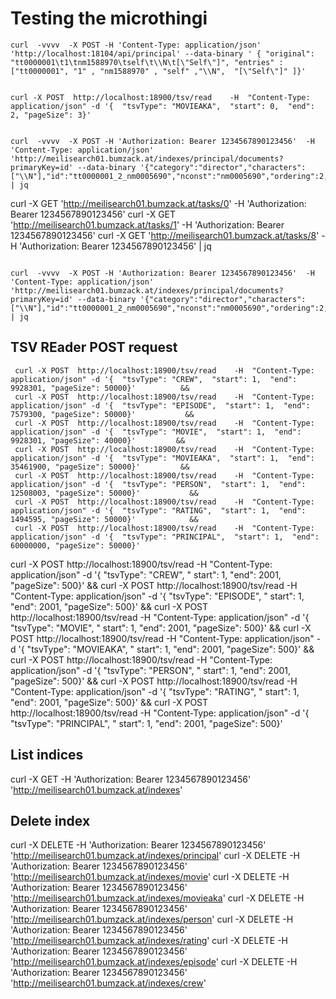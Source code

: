 # Testing the microthingi

```
curl  -vvvv  -X POST -H 'Content-Type: application/json' 'http://localhost:18104/api/principal' --data-binary ' { "original": "tt0000001\t1\tnm1588970\tself\t\\N\t[\"Self\"]", "entries" : ["tt0000001", "1" , "nm1588970" , "self" ,"\\N",  "[\"Self\"]" ]}'
```

```

curl -X POST  http://localhost:18900/tsv/read    -H  "Content-Type: application/json" -d '{  "tsvType": "MOVIEAKA",  "start": 0,  "end": 2, "pageSize": 3}'      

```

```

curl  -vvvv  -X POST -H 'Authorization: Bearer 1234567890123456'  -H 'Content-Type: application/json' 'http://meilisearch01.bumzack.at/indexes/principal/documents?primaryKey=id' --data-binary '{"category":"director","characters":["\\N"],"id":"tt0000001_2_nm0005690","nconst":"nm0005690","ordering":2,"tconst":"tt0000001"}'  | jq
```

curl -X GET 'http://meilisearch01.bumzack.at/tasks/0'      -H 'Authorization: Bearer 1234567890123456'
curl -X GET 'http://meilisearch01.bumzack.at/tasks/1'    -H 'Authorization: Bearer 1234567890123456'
curl -X GET 'http://meilisearch01.bumzack.at/tasks/8'    -H 'Authorization: Bearer 1234567890123456' | jq

```

curl  -vvvv  -X POST -H 'Authorization: Bearer 1234567890123456'  -H 'Content-Type: application/json' 'http://meilisearch01.bumzack.at/indexes/principal/documents?primaryKey=id' --data-binary '{"category":"director","characters":["\\N"],"id":"tt0000001_2_nm0005690","nconst":"nm0005690","ordering":2,"tconst":"tt0000001"}'  | jq
```

## TSV REader POST request

``` 
 curl -X POST  http://localhost:18900/tsv/read    -H  "Content-Type: application/json" -d '{  "tsvType": "CREW",  "start": 1,  "end": 9928301, "pageSize": 50000}'          && 
 curl -X POST  http://localhost:18900/tsv/read    -H  "Content-Type: application/json" -d '{  "tsvType": "EPISODE",  "start": 1,  "end": 7579300, "pageSize": 50000}'           && 
 curl -X POST  http://localhost:18900/tsv/read    -H  "Content-Type: application/json" -d '{  "tsvType": "MOVIE",  "start": 1,  "end": 9928301, "pageSize": 40000}'         && 
 curl -X POST  http://localhost:18900/tsv/read    -H  "Content-Type: application/json" -d '{  "tsvType": "MOVIEAKA",  "start": 1,  "end": 35461900, "pageSize": 50000}'         && 
 curl -X POST  http://localhost:18900/tsv/read    -H  "Content-Type: application/json" -d '{  "tsvType": "PERSON",  "start": 1,  "end": 12508003, "pageSize": 50000}'           && 
 curl -X POST  http://localhost:18900/tsv/read    -H  "Content-Type: application/json" -d '{  "tsvType": "RATING",  "start": 1,  "end": 1494595, "pageSize": 50000}'            && 
 curl -X POST  http://localhost:18900/tsv/read    -H  "Content-Type: application/json" -d '{  "tsvType": "PRINCIPAL",  "start": 1,  "end": 60000000, "pageSize": 50000}'

 ```

curl -X POST  http://localhost:18900/tsv/read    -H  "Content-Type: application/json" -d '{  "tsvType": "CREW",  "
start": 1,  "end": 2001, "pageSize": 500}' &&
curl -X POST  http://localhost:18900/tsv/read    -H  "Content-Type: application/json" -d '{  "tsvType": "EPISODE",  "
start": 1,  "end": 2001, "pageSize": 500}' &&
curl -X POST  http://localhost:18900/tsv/read    -H  "Content-Type: application/json" -d '{  "tsvType": "MOVIE",  "
start": 1,  "end": 2001, "pageSize": 500}' &&
curl -X POST  http://localhost:18900/tsv/read    -H  "Content-Type: application/json" -d '{  "tsvType": "MOVIEAKA",  "
start": 1,  "end": 2001, "pageSize": 500}' &&
curl -X POST  http://localhost:18900/tsv/read    -H  "Content-Type: application/json" -d '{  "tsvType": "PERSON",  "
start": 1,  "end": 2001, "pageSize": 500}' &&
curl -X POST  http://localhost:18900/tsv/read    -H  "Content-Type: application/json" -d '{  "tsvType": "RATING",  "
start": 1,  "end": 2001, "pageSize": 500}' &&
curl -X POST  http://localhost:18900/tsv/read    -H  "Content-Type: application/json" -d '{  "tsvType": "PRINCIPAL",  "
start": 1,  "end": 2001, "pageSize": 500}'

## List indices

curl -X GET -H 'Authorization: Bearer 1234567890123456'  'http://meilisearch01.bumzack.at/indexes'

## Delete index

curl -X DELETE -H 'Authorization: Bearer 1234567890123456'  'http://meilisearch01.bumzack.at/indexes/principal'
curl -X DELETE -H 'Authorization: Bearer 1234567890123456'  'http://meilisearch01.bumzack.at/indexes/movie'
curl -X DELETE -H 'Authorization: Bearer 1234567890123456'  'http://meilisearch01.bumzack.at/indexes/movieaka'
curl -X DELETE -H 'Authorization: Bearer 1234567890123456'  'http://meilisearch01.bumzack.at/indexes/person'
curl -X DELETE -H 'Authorization: Bearer 1234567890123456'  'http://meilisearch01.bumzack.at/indexes/rating'
curl -X DELETE -H 'Authorization: Bearer 1234567890123456'  'http://meilisearch01.bumzack.at/indexes/episode'
curl -X DELETE -H 'Authorization: Bearer 1234567890123456'  'http://meilisearch01.bumzack.at/indexes/crew'

